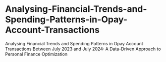 # Analysing-Financial-Trends-and-Spending-Patterns-in-Opay-Account-Transactions
Analysing Financial Trends and Spending Patterns in Opay Account Transactions Between July 2023 and July 2024: A Data-Driven Approach to Personal Finance Optimization
